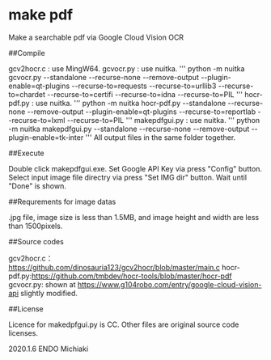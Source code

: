 # make pdf
Make a searchable pdf via Google Cloud Vision OCR

##Compile

gcv2hocr.c : use MingW64.
gcvocr.py : use nuitka.
'''
python -m nuitka gcvocr.py --standalone --recurse-none --remove-output --plugin-enable=qt-plugins --recurse-to=requests --recurse-to=urllib3 --recurse-to=chardet --recurse-to=certifi --recurse-to=idna --recurse-to=PIL
'''
hocr-pdf.py : use nuitka.
'''
python -m nuitka hocr-pdf.py --standalone --recurse-none --remove-output --plugin-enable=qt-plugins --recurse-to=reportlab --recurse-to=lxml --recurse-to=PIL
'''
makepdfgui.py : use nuitka.
'''
python -m nuitka makepdfgui.py --standalone --recurse-none --remove-output --plugin-enable=tk-inter
'''
All output files in the same folder together.

##Execute

Double click makepdfgui.exe.
Set Google API Key via press "Config" button.
Select input image file directry via press "Set IMG dir" button.
Wait until "Done" is shown.

##Requrements for image datas

.jpg file, image size is less than 1.5MB, and image height and width are less than 1500pixels.

##Source codes

gcv2hocr.c：https://github.com/dinosauria123/gcv2hocr/blob/master/main.c
hocr-pdf.py:https://github.com/tmbdev/hocr-tools/blob/master/hocr-pdf
gcvocr.py: shown at https://www.g104robo.com/entry/google-cloud-vision-api slightly modified.

##License

Licence for makedpfgui.py is CC.
Other files are original source code licenses. 

2020.1.6 ENDO Michiaki
